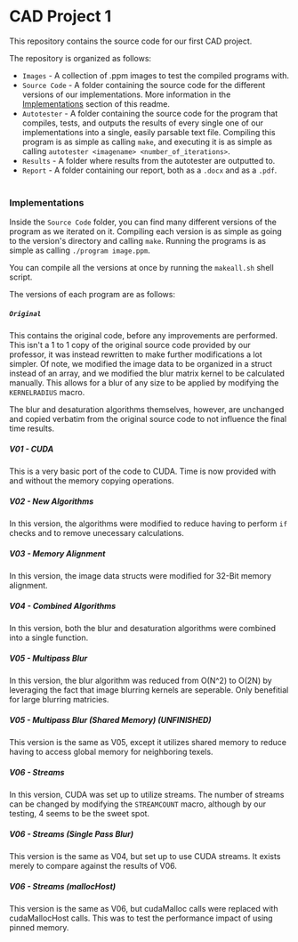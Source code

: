 # CAD Project 1
This repository contains the source code for our first CAD project.</br>

The repository is organized as follows:

* `Images` - A collection of .ppm images to test the compiled programs with.
* `Source Code` - A folder containing the source code for the different versions of our implementations. More information in the [Implementations](#Implementations) section of this readme.  
* `Autotester` - A folder containing the source code for the program that compiles, tests, and outputs the results of every single one of our implementations into a single, easily parsable text file. Compiling this program is as simple as calling `make`, and executing it is as simple as calling `autotester <imagename> <number_of_iterations>`.
* `Results` - A folder where results from the autotester are outputted to.
* `Report` - A folder containing our report, both as a `.docx` and as a `.pdf`.</br></br>

### Implementations

Inside the `Source Code` folder, you can find many different versions of the program as we iterated on it. Compiling each version is as simple as going to the version's directory and calling `make`. Running the programs is as simple as calling `./program image.ppm`.</br>

You can compile all the versions at once by running the `makeall.sh` shell script.</br>

The versions of each program are as follows:

##### `Original` 
This contains the original code, before any improvements are performed. This isn't a 1 to 1 copy of the original source code provided by our professor, it was instead rewritten to make further modifications a lot simpler. Of note, we modified the image data to be organized in a struct instead of an array, and we modified the blur matrix kernel to be calculated manually. This allows for a blur of any size to be applied by modifying the `KERNELRADIUS` macro. 

The blur and desaturation algorithms themselves, however, are unchanged and copied verbatim from the original source code to not influence the final time results.

##### V01 - CUDA
This is a very basic port of the code to CUDA. Time is now provided with and without the memory copying operations.

##### V02 - New Algorithms
In this version, the algorithms were modified to reduce having to perform `if` checks and to remove unecessary calculations.

##### V03 - Memory Alignment
In this version, the image data structs were modified for 32-Bit memory alignment.

##### V04 - Combined Algorithms
In this version, both the blur and desaturation algorithms were combined into a single function.

##### V05 - Multipass Blur
In this version, the blur algorithm was reduced from O(N^2) to O(2N) by leveraging the fact that image blurring kernels are seperable. Only benefitial for large blurring matricies.

##### V05 - Multipass Blur (Shared Memory) (UNFINISHED)
This version is the same as V05, except it utilizes shared memory to reduce having to access global memory for neighboring texels.

##### V06 - Streams
In this version, CUDA was set up to utilize streams. The number of streams can be changed by modifying the `STREAMCOUNT` macro, although by our testing, 4 seems to be the sweet spot.

##### V06 - Streams (Single Pass Blur)
This version is the same as V04, but set up to use CUDA streams. It exists merely to compare against the results of V06.

##### V06 - Streams (mallocHost)
This version is the same as V06, but cudaMalloc calls were replaced with cudaMallocHost calls. This was to test the performance impact of using pinned memory.